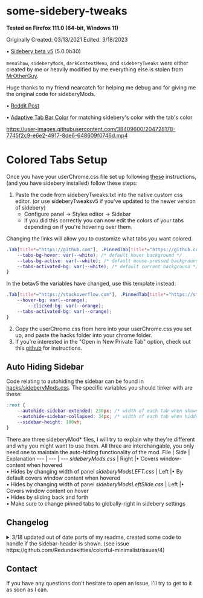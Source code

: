 # some-sidebery-tweaks
**Tested on Firefox 111.0 (64-bit, Windows 11)**

Originally Created: 03/13/2021 Edited: 3/18/2023

• [Sidebery beta v5](https://github.com/mbnuqw/sidebery/releases) (5.0.0b30)

`menuShow`, `sideberyMods`, `darkContextMenu`, and `sideberyTweaks`
were either created by me or heavily modified by me
everything else is stolen from [MrOtherGuy](https://github.com/MrOtherGuy/firefox-csshacks).

Huge thanks to my friend nearcatch for helping me debug and for giving me the original code for sideberyMods.

• [Reddit Post](https://www.reddit.com/r/FirefoxCSS/comments/z8k0a5/a_few_sidebery_and_firefox_tweaks_v20_2_years/)

• [Adaptive Tab Bar Color](https://addons.mozilla.org/en-US/firefox/addon/adaptive-tab-bar-color/) for matching sidebery's color with the tab's color


https://user-images.githubusercontent.com/38409600/204728178-7745f2c9-e6e2-4917-8de6-648609f0746d.mp4


# Colored Tabs Setup

Once you have your userChrome.css file set up following [these](https://www.reddit.com/r/FirefoxCSS/comments/73dvty/tutorial_how_to_create_and_livedebug_userchromecss/) instructions, (and you have sidebery installed) follow these steps: 

1) Paste the code from sideberyTweaks.txt into the native custom css editor. (or use sideberyTweaksv5 if you've updated to the newer version of sidebery)
	* Configure panel → Styles editor → Sidebar 
	* If you did this correctly you can now edit the colors of your tabs depending on if you're hovering over them.

Changing the links will allow you to customize what tabs you want colored.

```css
.Tab[title*="https://github.com"], .PinnedTab[title*="https://github.com"] {
	--tabs-bg-hover: var(--white); /* default hover background */
	--tabs-bg-active: var(--white); /* default mouse-pressed background */
	--tabs-activated-bg: var(--white); /* default current background */
}
```

In the betav5 the variables have changed, use this template instead:
```css
.Tab[title*="https://stackoverflow.com"], .PinnedTab[title*="https://stackoverflow.com"] {
	--hover-bg: var(--orange);
    	--clicked-bg: var(--orange);
	--tabs-activated-bg: var(--orange); 
}
```

2) Copy the userChrome.css from here into your userChrome.css you set up, and paste the hacks folder into your chrome folder.
3) If you're interested in the "Open in New Private Tab" option, check out this [github](https://github.com/xiaoxiaoflood/firefox-scripts) for instructions.

## Auto Hiding Sidebar
Code relating to autohiding the sidebar can be found in [hacks/sideberyMods.css](https://github.com/Redundakitties/colorful-minimalist/blob/main/hacks/sideberyMods.css). The specific variables you should tinker with are these: 
```css
:root {
    --autohide-sidebar-extended: 230px; /* width of each tab when shown */
    --autohide-sidebar-collapsed: 34px; /* width of each tab when hidden */
    --sidebar-height: 100vh;
}
```
There are three sideberyMod* files, I will try to explain why they're different and why you might want to use them. All three are interchangable, you only need one to maintain the auto-hiding functionality of the mod. 
File | Side | Explanation 
--- | --- | ---
*sideberyMods.css* | Right |• Covers window-content when hovered <br>• Hides by changing width of panel
*sideberyModsLEFT.css*  | Left |• By default covers window content when hovered <br>• Hides by changing width of panel
*sideberyModsLeftSlide.css* | Left |• Covers window content on hover <br>• Hides by sliding back and forth<br>• Make sure to change pinned tabs to globally-right in sidebery settings

## Changelog
<details>
<summary>3/18 updated out of date parts of my readme, created some code to handle if the sidebar-header is shown. (see issue https://github.com/Redundakitties/colorful-minimalist/issues/4) </summary>
2/1 - updated sidebery to b30
12/21 - removed tabsintitlebar selector because it's not necessary and was breaking the css for machines where
tabsintitlebar=false. 
12/2 - added `sideberyModsLeftSlide.css`
11/30 - added `sideberyModsLEFT.css`
11/28/2022
- fixed autohide because it broke
- removed weird purple top left square from menuShow.css
- updated sidebery to beta v5 (highly recommend)
	- due to updating sidebery, had to change a bunch of sideberyTweaks.txt
	- made a new file for this called sideberyTweaksv5.txt
- removed [custom_menupopup_check_icons.css](https://github.com/MrOtherGuy/firefox-csshacks/tree/master/chrome/custom_menupopup_check_icons.css)
</details>

## Contact

If you have any questions don't hesitate to open an issue, I'll try to get to it as soon as I can.
